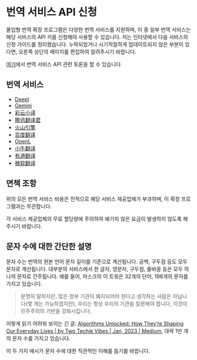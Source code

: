 # 번역 서비스 API 신청

몰입형 번역 확장 프로그램은 다양한 번역 서비스를 지원하며, 이 중 일부 번역 서비스는 해당 서비스의 API 키를 신청해야 사용할 수 있습니다. 저는 인터넷에서 다음 서비스의 신청 가이드를 정리했습니다. 누락되었거나 시기적절하게 업데이트되지 않은 부분이 있다면, 오른쪽 상단의 페이지를 편집하여 알려주시기 바랍니다.

[여기](https://github.com/immersive-translate/immersive-translate/issues/137)에서 번역 서비스 API 관련 토론을 할 수 있습니다.

## 번역 서비스

- [Deepl](./services/deepL.md)
- [Gemini](./services/gemini.md)
- [彩云小译](./services/caiyun.md)
- [腾讯翻译君](./services/tencent.md)
- [火山引擎](./services/volcano.md)
- [百度翻译](./services/baidu.md)
- [OpenL](./services/openL.md)
- [小牛翻译](./services/niu.md)
- [有道翻译](./services/youdao.md)
- [微软翻译](./services/azure.md)

## 면책 조항

위의 모든 번역 서비스 비용은 전적으로 해당 서비스 제공업체가 부과하며, 이 확장 프로그램과는 무관합니다.

각 서비스 제공업체의 무료 할당량에 주의하여 예기치 않은 요금이 발생하지 않도록 해주시기 바랍니다.

## 문자 수에 대한 간단한 설명

문자 수는 번역의 원본 언어 문자 길이를 기준으로 계산됩니다. 공백, 구두점 등도 모두 문자로 계산됩니다. 대부분의 서비스에서 한 글자, 영문자, 구두점, 줄바꿈 등은 모두 하나의 문자로 간주됩니다. 예를 들어, 마스크의 이 트윗은 32개의 단어, 196개의 문자를 가지고 있습니다.

> 분명히 말하지만, 많은 정부 기관이 폐지되어야 한다고 생각하는 사람은 아닙니다(몇 개는 가능하겠지만), 우리는 항상 우리의 기관을 질문해야 합니다, 이것이 민주주의의 기반을 강화시킵니다.

이렇게 읽기 어려워 보이는 긴 글: [Algorithms Unlocked: How They’re Shaping Our Everyday Lives | by Two Techie Vibes | Jan, 2023 | Medium](https://twotechievibes.medium.com/algorithms-unlocked-how-theyre-shaping-our-everyday-lives-6261fa1dbad), 대략 1만 개의 문자 수를 가지고 있습니다.

이 두 가지 예시가 문자 수에 대한 직관적인 이해를 돕기를 바랍니다.